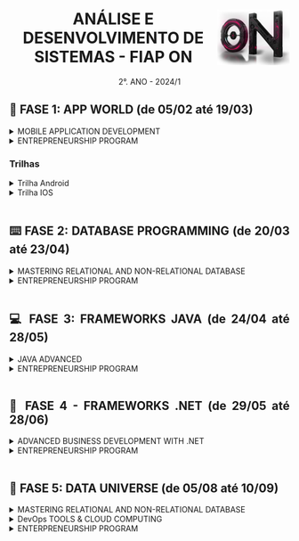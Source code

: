 <div align="center">
<a href="https://github.com/monicaquintal" target="_blank"><img align="right" height="100px" src="./assets/logo.png" /></a>
<h1>ANÁLISE E DESENVOLVIMENTO DE SISTEMAS - FIAP ON</h1>
<p>2°. ANO - 2024/1</p>
</div>

<div align="justify">

<h2>📱 FASE 1: APP WORLD (de 05/02 até 19/03)</h2>

<details>
<summary>MOBILE APPLICATION DEVELOPMENT</summary>

[Capítulo 01: O show tem que continuar!](./fase01/capitulo01.md)<br>
[Capítulo 03: Um mundo de oportunidades.](./fase01/capitulo03.md)<br>

</details>

<details>
<summary>ENTREPRENEURSHIP PROGRAM</summary>

[Capítulo 02: Cidades inteligentes.](./fase01/capitulo02.md)<br>

</details>
<h3>Trilhas</h3>

<details>
<summary>Trilha Android</summary>
<br>

- [Cap 2A - Introdução ao Kotlin](./fase01/trilha-android/capitulo2a.md)
- [Cap 3A - A casa do Android](./fase01/trilha-android/capitulo3a.md)
- [Cap 4A - Introdução ao Jetpack Compose](./fase01/trilha-android/capitulo4a.md)
- [Cap 5A - Layouts e componentes básicos no Jetpack Compose](./fase01/trilha-android/capitulo5a.md)
- [Cap 6A - Componentes básicos com Jetpack Composes](./fase01/trilha-android/capitulo6a.md)
- [Cap 7A - Uso de Cards e Imagens](./fase01/trilha-android/capitulo7a.md)
- [Cap 8A - Navegação e Fluxo entre telas](./fase01/trilha-android/capitulo8a.md)
- [Cap 9A - Gestão de estado no Jetpack Compose](./fase01/trilha-android/capitulo9a.md)
- [Cap 10A - Internacionalização e Validação de entrada de dados](./fase01/trilha-android/capitulo10a.md)
- [Cap 11A - Persistência de dados locais](./fase01/trilha-android/capitulo11a.md)
- [Cap 12A - Listas e Consumo de API externa](./fase01/trilha-android/capitulo12a.md)
- [Cap 13A - Animação e Multimídia](./fase01/trilha-android/capitulo13a.md)

</details>
<details>
<summary>Trilha IOS</summary>
<br>

- Cap 2B - A hora da maçã 
- Cap 3B - Voe com Swift
- Cap 4B - A casa do iOS
- Cap 5B - Toda aplicação tem um ciclo
- Cap 6B - Beleza e usabilidade inteligentes
- Cap 7B - Gravando informações
- Cap 8B - Integrando a sua aplicação
- Cap 9B - O Ecossistema de Sensores e Multimídia

</details>
<br>

<h2>⌨️ FASE 2: DATABASE PROGRAMMING (de 20/03 até 23/04)</h2>

<details>
<summary>MASTERING RELATIONAL AND NON-RELATIONAL DATABASE</summary>

- [Cap 1 - Programar dentro do banco de dados, o sonho](./fase02/capitulo01.md)
- [Cap 2 - Programando dentro do banco de dados!](./fase02/capitulo02.md)
- [Cap 3 - O banco respeitando decisões](./fase02/capitulo03.md)
- [Cap 4 - Malabarismo dentro do Oracle](./fase02/capitulo04.md)
- [Cap 5 - Objetos no Oracle!](./fase02/capitulo05.md)
- [Cap 6 - Tratando exceções, desta vez no BD](./fase02/capitulo06.md)
- [Cap 7 - Muito a processar antes de persistir](./fase02/capitulo07.md)
- [Cap 8 - Crie suas próprias funções no Oracle](./fase02/capitulo08.md)
- [Cap 9 - Empacotando os elementos do banco](./fase02/capitulo09.md)
- [Cap 10 - Gatilhos Mágicos](./fase02/capitulo10.md)

</details>

<details>
<summary>ENTREPRENEURSHIP PROGRAM</summary>

- [Cap 11 - Identificando oportunidades](./fase02/capitulo11.md)
- [Cap 12 - Validating your startup!](./fase02/capitulo12.md)

</details>
<br>

<h2>💻 FASE 3: FRAMEWORKS JAVA (de 24/04 até 28/05)</h2>

<details>
<summary>JAVA ADVANCED</summary>

- [Cap 1 - Mergulhando no Java](./fase03/capitulo01.md)
- [Cap 2 - A Persistência de Dados](./fase03/capitulo02.md)
- [Cap 3 - O REST com Spring Boot](./fase03/capitulo03.md)
- [Cap 4 - O Spring Data JPA](./fase03/capitulo04.md)
- [Cap 5 - O Spring Security](./fase03/capitulo05.md)
- [Cap 6 - Nossa aplicação no contêiner](./fase03/capitulo06.md)
- [Cap 7 - Deploy da aplicação em cloud](./fase03/capitulo07.md)
- [Cap 8 - Microsserviços com Spring](./fase03/capitulo08.md)

</details>

<details>
<summary>ENTREPRENEURSHIP PROGRAM</summary>

- [Cap 9 - Startup: Modelo de Negócios](./fase03/capitulo09.md)
- [Cap 10 - Startup: Exploring the Canvas](./fase03/capitulo10.md)

</details>
<br>

<h2>💭 FASE 4 - FRAMEWORKS .NET (de 29/05 até 28/06)</h2>

<details>
<summary>ADVANCED BUSINESS DEVELOPMENT WITH .NET</summary>

- [Cap 1 - O Mundo .NET](./fase04/capitulo01.md)
- [Cap 2 - Preparando o Ambiente .NET](./fase04/capitulo02.md)
- [Cap 3 - Programando em C#](./fase04/capitulo03.md)
- [Cap 4 - Desenvolvimento Web com ASP.NET](./fase04/capitulo04.md)
- [Cap 5 - Persistência de Dados](./fase04/capitulo05.md)
- [Cap 6 - Padrões e Práticas Avançadas](./fase04/capitulo06.md)
- [Cap 7 - APIs e Integração de Sistemas](./fase04/capitulo07.md)

</details>

<details>
<summary>ENTREPRENEURSHIP PROGRAM</summary>

- [Cap 8 - Prototipação](./fase04/capitulo08.md)

</details>
<br>

<h2>🎲 FASE 5: DATA UNIVERSE (de 05/08 até 10/09)</h2>

<details>
<summary>MASTERING RELATIONAL AND NON-RELATIONAL DATABASE</summary>

- [Capítulo 01: A Evolução do Universo de Dados](./fase05/capitulo01.md)
- [Capítulo 02: NOT ONLY SQL](./fase05/capitulo02.md)
- [Capítulo 03: Conhecendo o MongoDB](./fase05/capitulo03.md)
- [Capítulo 04: ]()
- [Capítulo 05: ]()
- [Capítulo 06: ]()

</details>

<details>
<summary>DevOps TOOLS & CLOUD COMPUTING</summary>

- [Capítulo 07: ]()
- [Capítulo 08: ]()

</details>

<details>
<summary>ENTERPRENEURSHIP PROGRAM</summary>

- [Capítulo 09: ]()
- [Capítulo 10: ]()

</details>
<br>